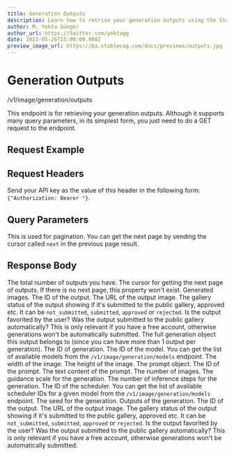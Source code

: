 ```yaml
---
title: Generation Outputs
description: Learn how to retrive your generation outputs using the Stablecog API.
author: M. Yekta Güngör
author_url: https://twitter.com/yektagg
date: 2023-05-26T15:00:00.000Z
preview_image_url: https://ba.stablecog.com/docs/previews/outputs.jpg
---
```


<script>
	import TypescriptRequest from './request/typescript.md';
	import PythonRequest from './request/python.md';
	import CurlRequest from './request/curl.md';
	import response from './request/response.json';
	import Tabs from '$components/docs/tabs/Tabs.svelte';
	import Tab from '$components/docs/tabs/Tab.svelte';
	import RequestLine from '$components/docs/RequestLine.svelte';
	import Spacer from '$components/docs/Spacer.svelte';
	import Property from '$components/docs/Property.svelte';
	import Expandible from '$components/docs/Expandible.svelte';
	import Code from '$components/docs/Code.svelte';
	import CollapsibleJSON from '$components/docs/collapsibleJSON/CollapsibleJSON.svelte';
</script>

# Generation Outputs

<RequestLine method='GET'>
	/v1/image/generation/outputs
</RequestLine>

This endpoint is for retrieving your generation outputs. Although it supports many query parameters, in its simplest form, you just need to do a GET request to the endpoint.

## Request Example

<Tabs>
	<Tab value="cURL">
		<CurlRequest />
	</Tab>
	<Tab value="TypeScript">
		<TypescriptRequest />
	</Tab>
	<Tab value="Python">
		<PythonRequest />
	</Tab>
</Tabs>

<CollapsibleJSON json={response} title="Response" />

<Spacer/>

## Request Headers

<Property name="Authorization" required type="string">
	Send your API key as the value of this header in the following form:<br>
	<Code>{"Authorization: Bearer <YOUR_STABLECOG_API_KEY>"}</Code>.
</Property>

<Spacer/>

## Query Parameters

<Property name="cursor" type="string">
	This is used for pagination. You can get the next page by sending the cursor called <Code>next</Code> in the previous page result.
</Property>

<Spacer/>

## Response Body

<Property name="total_count" type="int">
	The total number of outputs you have.
</Property>
<Property name="next" type="string">
	The cursor for getting the next page of outputs. If there is no next page, this property won't exist.
</Property>
<Property name="outputs" type="TOutputFull" typeModifier="array">
	Generated images.
	<Expandible title="TOutputFull" >
		<Property name="id" type="string">
			The ID of the output.
		</Property>
		<Property name="image_url" type="string">
			The URL of the output image.
		</Property>
		<Property name="gallery_status" type="TGalleryStatus" typeModifier="enum">
			The gallery status of the output showing if it's submitted to the public gallery, approved etc. It can be <Code>not_submitted</Code>, <Code>submitted</Code>, <Code>approved</Code> or <Code>rejected</Code>.
		</Property>
		<Property name="is_favorited" type="boolean">
			Is the output favorited by the user?
		</Property>
		<Property name="was_auto_submitted" type="boolean">
			Was the output submitted to the public gallery automatically? This is only relevant if you have a free account, otherwise generations won't be automatically submitted.
		</Property>
		<Property name="generation" type="TGeneration" typeModifier="object">
			The full generation object this output belongs to (since you can have more than 1 output per generation).
			<Expandible title="TGeneration">
				<Property name="id" type="string">
					The ID of generation.
				</Property>
				<Property name="model_id" type="TGenerationModelID" typeModifier="enum">
					The ID of the model.
					<Expandible title="TGenerationModelID" yPadding>
						You can get the list of available models from the <Code href='/docs/v1/api-reference/image/generation/models'>/v1/image/generation/models</Code> endpoint.
					</Expandible>
				</Property>
				<Property name="width" type="int" min={256} max={1024}>
					The width of the image.
				</Property>
				<Property name="height" type="int" min={256} max={1024}>
					The height of the image.
				</Property>
				<Property name="prompt" type="TPrompt" typeModifier="object">
					The prompt object.
					<Expandible title="TPrompt">
						<Property name="id" type="string">
							The ID of the prompt.
						</Property>
						<Property name="text" type="string">
							The text content of the prompt.
						</Property>
					</Expandible>
				</Property>
				<Property name="num_outputs" type="int" min={1} max={4}>
					The number of images.
				</Property>
				<Property name="guidance_scale" type="float" min={1} max={20}>
					The guidance scale for the generation.
				</Property>
				<Property name="inference_steps" type="int" min={10} max={50}>
					The number of inference steps for the generation.
				</Property>
				<Property name="scheduler_id" type="TGenerationSchedulerID" typeModifier="enum">
					The ID of the scheduler.
					<Expandible title="TGenerationSchedulerID" yPadding>
						You can get the list of available scheduler IDs for a given model from the <Code href='/docs/v1/api-reference/image/generation/models'>/v1/image/generation/models</Code> endpoint.
					</Expandible>
				</Property>
				<Property name="seed" type="int">
					The seed for the generation.
				</Property>
				<Property name="outputs" type="TOutput" typeModifier="array">
					Outputs of the generation.
					<Expandible title="TOutput">
						<Property name="id" type="string">
							The ID of the output.
						</Property>
						<Property name="image_url" type="string">
							The URL of the output image.
						</Property>
						<Property name="gallery_status" type="TGalleryStatus" typeModifier="enum">
							The gallery status of the output showing if it's submitted to the public gallery, approved etc. It can be <Code>not_submitted</Code>, <Code>submitted</Code>, <Code>approved</Code> or <Code>rejected</Code>.
						</Property>
						<Property name="is_favorited" type="boolean">
							Is the output favorited by the user?
						</Property>
						<Property name="was_auto_submitted" type="boolean">
							Was the output submitted to the public gallery automatically? This is only relevant if you have a free account, otherwise generations won't be automatically submitted.
						</Property>
					</Expandible>
				</Property>
			</Expandible>
		</Property>
	</Expandible>
</Property>
